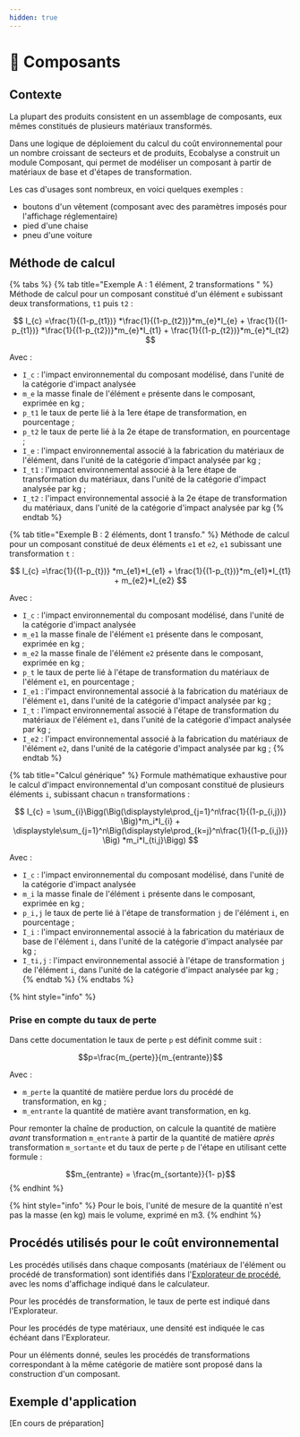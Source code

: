 ```yaml
---
hidden: true
---
```


# 🧩 Composants

## Contexte

La plupart des produits consistent en un assemblage de composants, eux mêmes constitués de plusieurs matériaux transformés.

Dans une logique de déploiement du calcul du coût environnemental pour un nombre croissant de secteurs et de produits, Ecobalyse a construit un module Composant, qui permet de modéliser un composant à partir de matériaux de base et d'étapes de transformation.

Les cas d'usages sont nombreux, en voici quelques exemples :&#x20;

* boutons d'un vêtement (composant avec des paramètres imposés pour l'affichage réglementaire)
* pied d'une chaise
* pneu d'une voiture

## Méthode de calcul

{% tabs %}
{% tab title="Exemple A : 1 élément, 2 transformations " %}
Méthode de calcul pour un composant constitué d'un élément `e` subissant deux transformations, `t1` puis `t2` :&#x20;

$$
I_{c} =\frac{1}{(1-p_{t1})} *\frac{1}{(1-p_{t2})}*m_{e}*I_{e} + \frac{1}{(1-p_{t1})} *\frac{1}{(1-p_{t2})}*m_{e}*I_{t1} + \frac{1}{(1-p_{t2})}*m_{e}*I_{t2}
$$

Avec :&#x20;

* `I_c` : l'impact environnemental du composant modélisé, dans l'unité de la catégorie d'impact analysée
* `m_e` la masse finale de l'élément `e` présente dans le composant, exprimée en kg ;
* `p_t1` le taux de perte lié à la 1ere étape de transformation, en pourcentage ;
* `p_t2` le taux de perte lié à la 2e étape de transformation, en pourcentage ;
* `I_e` : l'impact environnemental associé à la fabrication du matériaux de l'élément, dans l'unité de la catégorie d'impact analysée par kg ;
* `I_t1` : l'impact environnemental associé à la 1ere étape de transformation du matériaux, dans l'unité de la catégorie d'impact analysée par kg ;
* `I_t2` : l'impact environnemental associé à la 2e étape de transformation du matériaux, dans l'unité de la catégorie d'impact analysée par kg
{% endtab %}

{% tab title="Exemple B : 2 éléments, dont 1 transfo." %}
Méthode de calcul pour un composant constitué de deux éléments `e1` et `e2`, `e1` subissant une transformation `t` :&#x20;

$$
I_{c} =\frac{1}{(1-p_{t})} *m_{e1}*I_{e1} + \frac{1}{(1-p_{t})}*m_{e1}*I_{t1} + m_{e2}*I_{e2}
$$

Avec :&#x20;

* `I_c` : l'impact environnemental du composant modélisé, dans l'unité de la catégorie d'impact analysée
* `m_e1` la masse finale de l'élément `e1` présente dans le composant, exprimée en kg ;
* `m_e2` la masse finale de l'élément `e2` présente dans le composant, exprimée en kg ;
* `p_t` le taux de perte lié à l'étape de transformation du matériaux de l'élément `e1`, en pourcentage ;
* `I_e1` : l'impact environnemental associé à la fabrication du matériaux de l'élément `e1`, dans l'unité de la catégorie d'impact analysée par kg ;
* `I_t` : l'impact environnemental associé à l'étape de transformation du matériaux de l'élément `e1`, dans l'unité de la catégorie d'impact analysée par kg ;
* `I_e2` : l'impact environnemental associé à la fabrication du matériaux de l'élément `e2`, dans l'unité de la catégorie d'impact analysée par kg ;
{% endtab %}

{% tab title="Calcul générique" %}
Formule mathématique exhaustive pour le calcul d'impact environnemental d'un composant constitué de plusieurs éléments `i`, subissant chacun `n` transformations :&#x20;

$$
I_{c} = \sum_{i}\Bigg(\Big(\displaystyle\prod_{j=1}^n\frac{1}{(1-p_{i,j})} \Big)*m_i*I_{i} + \displaystyle\sum_{j=1}^n\Big(\displaystyle\prod_{k=j}^n\frac{1}{(1-p_{i,j})} \Big) *m_i*I_{ti,j}\Bigg)
$$

Avec :&#x20;

* `I_c` : l'impact environnemental du composant modélisé, dans l'unité de la catégorie d'impact analysée
* `m_i` la masse finale de l'élément `i` présente dans le composant, exprimée en kg ;
* `p_i,j` le taux de perte lié à l'étape de transformation `j` de l'élément `i`, en pourcentage ;
* `I_i` : l'impact environnemental associé à la fabrication du matériaux de base de l'élément `i`, dans l'unité de la catégorie d'impact analysée par kg ;
* `I_ti,j` : l'impact environnemental associé à l'étape de transformation `j` de l'élément `i`, dans l'unité de la catégorie d'impact analysée par kg ;
{% endtab %}
{% endtabs %}

{% hint style="info" %}
### Prise en compte du taux de perte <a href="#calcul-des-masses" id="calcul-des-masses"></a>

Dans cette documentation le taux de perte `p` est définit comme suit :&#x20;

$$p=\frac{m_{perte}}{m_{entrante}}$$

Avec :&#x20;

* `m_perte` la quantité de matière perdue lors du procédé de transformation, en kg ;
* `m_entrante`​​​ la quantité de matière avant transformation, en kg.

Pour remonter la chaîne de production, on calcule la quantité de matière _avant_ transformation `m_entrante` à partir de la quantité de matière _après_ transformation `m_sortante` et du taux de perte `p` de l'étape en utilisant cette formule :&#x20;

$$m_{entrante} = \frac{m_{sortante}}{1- p}$$&#x20;
{% endhint %}

{% hint style="info" %}
Pour le bois, l'unité de mesure de la quantité n'est pas la masse (en kg) mais le volume, exprimé en m3.
{% endhint %}

## Procédés utilisés pour le coût environnemental

Les procédés utilisés dans chaque composants (matériaux de l'élément ou procédé de transformation) sont identifiés dans l'[Explorateur de procédé](https://ecobalyse.beta.gouv.fr/#/explore/textile/textile-processes), avec les noms d'affichage indiqué dans le calculateur.

Pour les procédés de transformation, le taux de perte est indiqué dans l'Explorateur.

Pour les procédés de type matériaux, une densité est indiquée le cas échéant dans l'Explorateur.

Pour un éléments donné, seules les procédés de transformations correspondant à la même catégorie de matière sont proposé dans la construction d'un composant.

## Exemple d'application

\[En cours de préparation]

